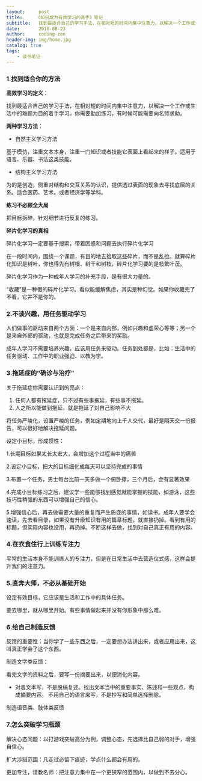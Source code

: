 ```yaml
---
layout:     post
title:     《如何成为有效学习的高手》笔记
subtitle:   找到最适合自己的学习手法，在相对短的时间内集中注意力，以解决一个工作或生活中的难题为目的着手学习
date:       2018-08-23
author:     coding-zen
header-img: img/home.jpg
catalog: true
tags:
    - 读书笔记
---
```


### 1.找到适合你的方法

**高效学习的定义**：

找到最适合自己的学习手法，在相对短的时间内集中注意力，以解决一个工作或生活中的难题为目的着手学习。你需要勤加练习，有时候可能需要向名师求助。



**两种学习方法**：

- 自然主义学习方法

基于模仿，注重文本本身，注重一门知识或者技能它表面上看起来的样子。适用于语言、乐器、书法这类技能。

- 结构主义学习方法

为的是创造，侧重对结构和交互关系的认识，提供透过表面的现象去寻找底层的关系。适合医药、艺术。或者经济学等学科。



**练习不必顾全大局**

把目标拆碎，针对细节进行反复的练习。



**碎片化学习的真相**

碎片化学习一定要基于搜索，带着困惑和问题去执行碎片化学习

在一段时间内，围绕一个课题，有目的地去拾取这些碎片，而不是乱捡。就算碎片化知识是树叶，你也得先有树根、树干和树枝，碎片化学习要的是枝繁叶茂。

碎片化学习作为一种成年人学习的补充手段，是有很大力量的。

“收藏”是一种假的碎片化学习。看似能缓解焦虑，其实是种幻觉。如果你收藏完了不看，它并不是你的。



### 2.不谈兴趣，用任务驱动学习

人们做事的驱动来自两个方面：一个是来自内部，例如兴趣和虚荣心等等；另一个是来自外部的驱动，也就是完成任务之后带来的奖励。

成年人学习不需要培养兴趣，应该用任务来驱动。任务到处都是，比如：生活中的任务驱动、工作中的职业强迫、以教为学。



### 3.拖延症的“确诊与治疗”

关于拖延症你需要认识到的亮点：

1. 任何人都有拖延症，只不过有些事拖延，有些事不拖延。
2. 人之所以能做到拖延，就是拖延了对自己影响不大

将任务严峻化，设置严峻的任务，例如定期地向上千人交代，最好是隔天交一份报告，可以很好地解决拖延问题。

设定小目标，形成惯性：

1.长期目标如果太长太宏大，会增加这个过程当中的痛苦

2.设定小目标，把大的目标细化成每天可以坚持完成的事情

3.布置一个任务，男士每台比前一天多做一个俯卧撑，三个月后，会有显著效果

4.完成小目标练习之后，建议学一些能够找到感觉就能掌握的技能，如游泳，这些技巧性稍强的东西可以增强自己的信心。

5.增强信心后，再去做需要大量的重复而产生质变的事情，如读书。成年人要学会速读，先去看目录，如果没有升级知识有用的篇章标题，就直接扔掉。看到有用的标题，但实际内容也没用，再扔掉。不断这样去做，找到对自己真正有用的内容。



### 4.在衣食住行上训练专注力

平常的生活本身不能训练人的专注力，但是在日常生活中去营造仪式感，这样会提升我们的注意力。



### 5.直奔大师，不必从基础开始

设定有效目标，它应该是生活和工作中的具体任务。

要去哪里，就从哪里开始。有些事情做起来并没有你形象中那么难。



### 6.给自己制造反馈

反馈的重要性：当你学了一些东西之后，一定要想办法讲出来，或者应用出来，这叫真正学会了这个东西。

制造文字类反馈：

看完文字的资料之后，要写一份摘要出来，以便消化内容。

- 	对着文本写，不是脱稿复述。找出文本当中的重要事实、陈述和一些观点，构成摘要内容。
	 	不用自己的语言来写，不是抄写和简单选择删除。

制造语音类、肢体类反馈



### 7.怎么突破学习瓶颈

解决心态问题：以打游戏突破高分为例，调整心态，先选择比自己弱的对手，增强自信心。

扩大涉猎范围：凡走过必留下痕迹，学点什么都会有用的。

更加专注，请教名师：把注意力集中在一个更狭窄的范围内，以做到不去分心。